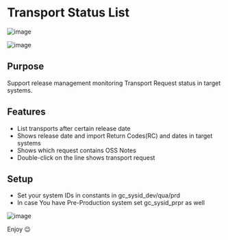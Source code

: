 # Transport Status List

![image](https://user-images.githubusercontent.com/20442467/191972203-e9ca3c84-079a-4492-a188-12ac7438bc6c.png)

![image](https://user-images.githubusercontent.com/20442467/191972741-a2aefc0f-6e57-462b-a2bf-0cae46a29947.png)

## Purpose

Support release management monitoring Transport Request status in target systems.


## Features

- List transports after certain release date
- Shows release date and import Return Codes(RC) and dates in target systems
- Shows which request contains OSS Notes
- Double-click on the line shows transport request


## Setup

- Set your system IDs in constants in gc_sysid_dev/qua/prd
- In case You have Pre-Production system set gc_sysid_prpr as well

![image](https://user-images.githubusercontent.com/20442467/191972960-953716b3-06fe-4d46-acee-2bc5311b5b5a.png)

Enjoy :wink:
